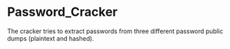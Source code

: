 # Password_Cracker
The cracker tries to extract passwords from three different password public dumps (plaintext and hashed).
